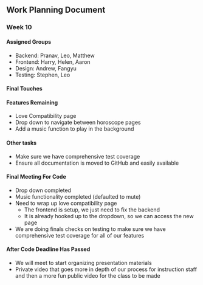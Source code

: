 ## Work Planning Document
### Week 10
#### Assigned Groups
- Backend: Pranav, Leo, Matthew
- Frontend: Harry, Helen, Aaron
- Design: Andrew, Fangyu
- Testing: Stephen, Leo

#### Final Touches

#### Features Remaining
- Love Compatibility page
- Drop down to navigate between horoscope pages
- Add a music function to play in the background

#### Other tasks
- Make sure we have comprehensive test coverage
- Ensure all documentation is moved to GitHub and easily available

#### Final Meeting For Code
- Drop down completed
- Music functionality completed (defaulted to mute)
- Need to wrap up love compatibility page
  - The frontend is setup, we just need to fix the backend
  - It is already hooked up to the dropdown, so we can access the new page
- We are doing finals checks on testing to make sure we have comprehensive test coverage for all of our features

#### After Code Deadline Has Passed
- We will meet to start organizing presentation materials
- Private video that goes more in depth of our process for instruction staff and then a more fun public video for the class to be made
